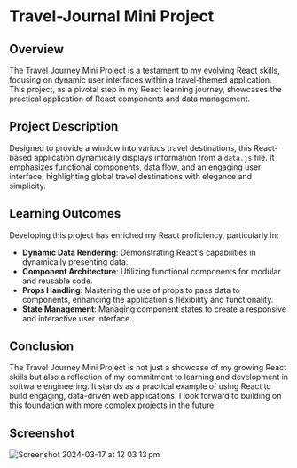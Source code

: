 # Travel-Journal Mini Project

## Overview

The Travel Journey Mini Project is a testament to my evolving React skills, focusing on dynamic user interfaces within a travel-themed application. This project, as a pivotal step in my React learning journey, showcases the practical application of React components and data management.

## Project Description

Designed to provide a window into various travel destinations, this React-based application dynamically displays information from a `data.js` file. It emphasizes functional components, data flow, and an engaging user interface, highlighting global travel destinations with elegance and simplicity.

## Learning Outcomes

Developing this project has enriched my React proficiency, particularly in:

- **Dynamic Data Rendering**: Demonstrating React's capabilities in dynamically presenting data.
- **Component Architecture**: Utilizing functional components for modular and reusable code.
- **Props Handling**: Mastering the use of props to pass data to components, enhancing the application's flexibility and functionality.
- **State Management**: Managing component states to create a responsive and interactive user interface.

## Conclusion

The Travel Journey Mini Project is not just a showcase of my growing React skills but also a reflection of my commitment to learning and development in software engineering. It stands as a practical example of using React to build engaging, data-driven web applications. I look forward to building on this foundation with more complex projects in the future.


## Screenshot
![Screenshot 2024-03-17 at 12 03 13 pm](https://github.com/ashzhang1/Travel-Journal/assets/80301189/e41c39b7-b67b-41bc-b9ff-d5a0f793516d)
